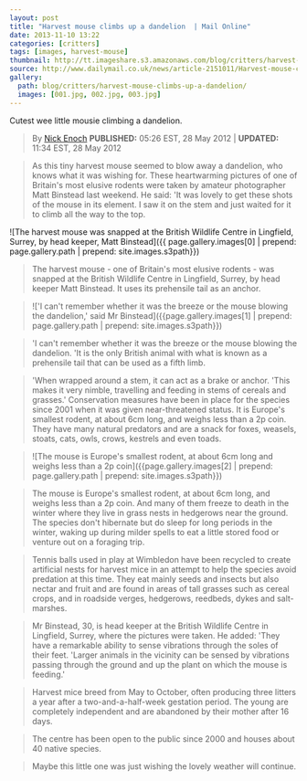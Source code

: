 ```yaml
---
layout: post
title: "Harvest mouse climbs up a dandelion  | Mail Online"
date: 2013-11-10 13:22
categories: [critters]
tags: [images, harvest-mouse]
thumbnail: http://tt.imageshare.s3.amazonaws.com/blog/critters/harvest-mouse-climbs-up-a-dandelion/thumbs/001.gif
source: http://www.dailymail.co.uk/news/article-2151011/Harvest-mouse-climbs-dandelion.html
gallery:
  path: blog/critters/harvest-mouse-climbs-up-a-dandelion/
  images: [001.jpg, 002.jpg, 003.jpg]
---
```

Cutest wee little mousie climbing a dandelion.


> By
> [Nick Enoch](http://www.dailymail.co.uk/home/search.html?s=&authornamef=Nick+Enoch)
> **PUBLISHED:** 05:26 EST, 28 May 2012 | **UPDATED:** 11:34 EST, 28
> May 2012

> As this tiny harvest mouse seemed to blow away a dandelion, who
> knows what it was wishing for.
> These heartwarming pictures of one of Britain's most elusive rodents
> were taken by amateur photographer Matt Binstead last weekend.
> He said: 'It was lovely to get these shots of the mouse in its
> element. I saw it on the stem and just waited for it to climb all
> the way to the top.

![The harvest mouse was snapped at the British Wildlife Centre in Lingfield, Surrey, by head keeper, Matt Binstead]({{ page.gallery.images[0] | prepend: page.gallery.path | prepend: site.images.s3path}})

> The harvest mouse - one of Britain's most elusive rodents - was
> snapped at the British Wildlife Centre in Lingfield, Surrey, by head
> keeper Matt Binstead. It uses its prehensile tail as an anchor.

> !['I can't remember whether it was the breeze or the mouse blowing the dandelion,' said Mr Binstead]({{page.gallery.images[1] | prepend: page.gallery.path | prepend: site.images.s3path}})

> 'I can't remember whether it was the breeze or the mouse blowing the
> dandelion.
> 'It is the only British animal with what is known as a prehensile
> tail that can be used as a fifth limb.


> 'When wrapped around a stem, it can act as a brake or anchor.
> 'This makes it very nimble, travelling and feeding in stems of
> cereals and grasses.'
> Conservation measures have been in place for the species since 2001
> when it was given near-threatened status.
> It is Europe's smallest rodent, at about 6cm long, and weighs less
> than a 2p coin.
> They have many natural predators and are a snack for foxes, weasels,
> stoats, cats, owls, crows, kestrels and even toads.

> ![The mouse is Europe's smallest rodent, at about 6cm long and weighs less than a 2p coin]({{page.gallery.images[2] | prepend: page.gallery.path | prepend: site.images.s3path}})

> The mouse is Europe's smallest rodent, at about 6cm long, and weighs
> less than a 2p coin.
> And many of them freeze to death in the winter where they live in
> grass nests in hedgerows near the ground.
> The species don't hibernate but do sleep for long periods in the
> winter, waking up during milder spells to eat a little stored food
> or venture out on a foraging trip.

> Tennis balls used in play at Wimbledon have been recycled to create
> artificial nests for harvest mice in an attempt to help the species
> avoid predation at this time.
> They eat mainly seeds and insects but also nectar and fruit and are
> found in areas of tall grasses such as cereal crops, and in roadside
> verges, hedgerows, reedbeds, dykes and salt-marshes.

> Mr Binstead, 30, is head keeper at the British Wildlife Centre in
> Lingfield, Surrey, where the pictures were taken.
> He added: 'They have a remarkable ability to sense vibrations
> through the soles of their feet.
> 'Larger animals in the vicinity can be sensed by vibrations passing
> through the ground and up the plant on which the mouse is feeding.'

> Harvest mice breed from May to October, often producing three
> litters a year after a two-and-a-half-week gestation period.
> The young are completely independent and are abandoned by their
> mother after 16 days.

> The centre has been open to the public since 2000 and houses about
> 40 native species.

> Maybe this little one was just wishing the lovely weather will
> continue.

